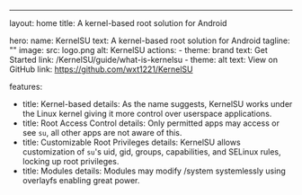 ---
layout: home
title: A kernel-based root solution for Android

hero:
  name: KernelSU
  text: A kernel-based root solution for Android
  tagline: ""
  image:
    src: logo.png
    alt: KernelSU
  actions:
    - theme: brand
      text: Get Started
      link: /KernelSU/guide/what-is-kernelsu
    - theme: alt
      text: View on GitHub
      link: https://github.com/wxt1221/KernelSU

features:
  - title: Kernel-based
    details: As the name suggests, KernelSU works under the Linux kernel giving it more control over userspace applications.
  - title: Root Access Control
    details: Only permitted apps may access or see `su`, all other apps are not aware of this.
  - title: Customizable Root Privileges
    details: KernelSU allows customization of `su`'s uid, gid, groups, capabilities, and SELinux rules, locking up root privileges.
  - title: Modules
    details: Modules may modify /system systemlessly using overlayfs enabling great power.

